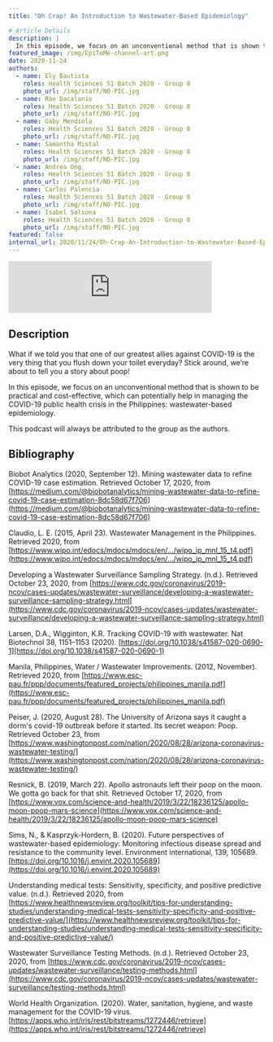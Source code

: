 ```yaml
---
title: "Oh Crap! An Introduction to Wastewater-Based Epidemiology"

# Article Details
description: |
  In this episode, we focus on an unconventional method that is shown to be practical and cost-effective, which can potentially help in managing the COVID-19 public health crisis in the Philippines: wastewater-based epidemiology.
featured_image: /img/EpiToMe-channel-art.png
date: 2020-11-24
authors:
  - name: Ely Bautista
    roles: Health Sciences 51 Batch 2020 - Group 8
    photo_url: /img/staff/NO-PIC.jpg
  - name: Rae Dacalanio
    roles: Health Sciences 51 Batch 2020 - Group 8
    photo_url: /img/staff/NO-PIC.jpg
  - name: Gaby Mendiola
    roles: Health Sciences 51 Batch 2020 - Group 8
    photo_url: /img/staff/NO-PIC.jpg
  - name: Samantha Mistal
    roles: Health Sciences 51 Batch 2020 - Group 8
    photo_url: /img/staff/NO-PIC.jpg
  - name: Andrea Ong
    roles: Health Sciences 51 Batch 2020 - Group 8
    photo_url: /img/staff/NO-PIC.jpg
  - name: Carlos Palencia
    roles: Health Sciences 51 Batch 2020 - Group 8
    photo_url: /img/staff/NO-PIC.jpg
  - name: Isabel Salsona
    roles: Health Sciences 51 Batch 2020 - Group 8
    photo_url: /img/staff/NO-PIC.jpg
featured: false
internal_url: 2020/11/24/Oh-Crap-An-Introduction-to-Wastewater-Based-Epidemiology.html
---
```


<iframe src="https://anchor.fm/epitome-hsc51/embed/episodes/Oh-Crap--An-Introduction-to-Wastewater-Based-Epidemiology-emtg4u/a-a3udmo0" height="102px" width="400px" frameborder="0" scrolling="no"></iframe>

## Description

What if we told you that one of our greatest allies against COVID-19 is the very thing that you flush down your toilet everyday? Stick around, we’re about to tell you a story about poop! 

In this episode, we focus on an unconventional method that is shown to be practical and cost-effective, which can potentially help in managing the COVID-19 public health crisis in the Philippines: wastewater-based epidemiology.

This podcast will always be attributed to the group as the authors. 


## Bibliography
Biobot Analytics (2020, September 12). Mining wastewater data to refine COVID-19 case estimation. Retrieved October 17, 2020, from [https://medium.com/@biobotanalytics/mining-wastewater-data-to-refine-covid-19-case-estimation-8dc58d67f706](https://medium.com/@biobotanalytics/mining-wastewater-data-to-refine-covid-19-case-estimation-8dc58d67f706)

Claudio, L. E. (2015, April 23). Wastewater Management in the Philippines. Retrieved 2020, from [https://www.wipo.int/edocs/mdocs/mdocs/en/.../wipo_ip_mnl_15_t4.pdf](https://www.wipo.int/edocs/mdocs/mdocs/en/.../wipo_ip_mnl_15_t4.pdf)

Developing a Wastewater Surveillance Sampling Strategy. (n.d.). Retrieved October 23, 2020, from [https://www.cdc.gov/coronavirus/2019-ncov/cases-updates/wastewater-surveillance/developing-a-wastewater-surveillance-sampling-strategy.html](https://www.cdc.gov/coronavirus/2019-ncov/cases-updates/wastewater-surveillance/developing-a-wastewater-surveillance-sampling-strategy.html)

Larsen, D.A., Wigginton, K.R. Tracking COVID-19 with wastewater. Nat Biotechnol 38, 1151–1153 (2020). [https://doi.org/10.1038/s41587-020-0690-1](https://doi.org/10.1038/s41587-020-0690-1)

Manila, Philippines, Water / Wastewater Improvements. (2012, November). Retrieved 2020, from [https://www.esc-pau.fr/ppp/documents/featured_projects/philippines_manila.pdf](https://www.esc-pau.fr/ppp/documents/featured_projects/philippines_manila.pdf)

Peiser, J. (2020, August 28). The University of Arizona says it caught a dorm's covid-19 outbreak before it started. Its secret weapon: Poop. Retrieved October 23, from [https://www.washingtonpost.com/nation/2020/08/28/arizona-coronavirus-wastewater-testing/](https://www.washingtonpost.com/nation/2020/08/28/arizona-coronavirus-wastewater-testing/)

Resnick, B. (2019, March 22). Apollo astronauts left their poop on the moon. We gotta go back for that shit. Retrieved October 17, 2020, from [https://www.vox.com/science-and-health/2019/3/22/18236125/apollo-moon-poop-mars-science](https://www.vox.com/science-and-health/2019/3/22/18236125/apollo-moon-poop-mars-science)

Sims, N., & Kasprzyk-Hordern, B. (2020). Future perspectives of wastewater-based epidemiology: Monitoring infectious disease spread and resistance to the community level. Environment international, 139, 105689. [https://doi.org/10.1016/j.envint.2020.105689](https://doi.org/10.1016/j.envint.2020.105689)

Understanding medical tests: Sensitivity, specificity, and positive predictive value. (n.d.). Retrieved 2020, from [https://www.healthnewsreview.org/toolkit/tips-for-understanding-studies/understanding-medical-tests-sensitivity-specificity-and-positive-predictive-value/](https://www.healthnewsreview.org/toolkit/tips-for-understanding-studies/understanding-medical-tests-sensitivity-specificity-and-positive-predictive-value/)

Wastewater Surveillance Testing Methods. (n.d.). Retrieved October 23, 2020, from [https://www.cdc.gov/coronavirus/2019-ncov/cases-updates/wastewater-surveillance/testing-methods.html](https://www.cdc.gov/coronavirus/2019-ncov/cases-updates/wastewater-surveillance/testing-methods.html)

World Health Organization. (2020). Water, sanitation, hygiene, and waste management for the COVID-19 virus. [https://apps.who.int/iris/rest/bitstreams/1272446/retrieve](https://apps.who.int/iris/rest/bitstreams/1272446/retrieve)
